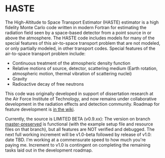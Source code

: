 # HASTE

The High-Altitude to Space Transport Estimator (HASTE) estimator is a high fidelity Monte Carlo code written in modern Fortran for estimating the radiation field seen by a space-based detector from a point source in or above the atmosphere.  The HASTE code includes models for many of the special features of this air-to-space transport problem that are not modeled, or only partially modeled, in other transport codes.  Special features of the air-to-space transport problem include:
- Continuous treatment of the atmospheric density function
- Relative motions of source, detector, scattering medium (Earth rotation, atmospheric motion, thermal vibration of scattering nuclei)
- Gravity
- Radioactive decay of free neutrons

This code was originally developed in support of dissertation research at the Air Force Institute of Technology, and now remains under collaborative development in the radiation effects and detection community.  Roadmap for feature development is [in the wiki](https://github.com/HATSwg/HASTE/wiki/Roadmap-&-Testing).

Currently, the source is LIMITED BETA (v0.9.xx):  The version on branch [master-preserved](https://github.com/HATSwg/HASTE/tree/master-preserved) is functional (with the example setup file and resource files on that branch), but all features are NOT verified and debugged.  The next full working increment will be v1.0-beta followed by release of v1.0: date TBD.  I'm working at a commensurate speed to how much you're paying me.  Increment to v1.0 is contingent on completing the remaining tasks laid out in the development roadmap.
